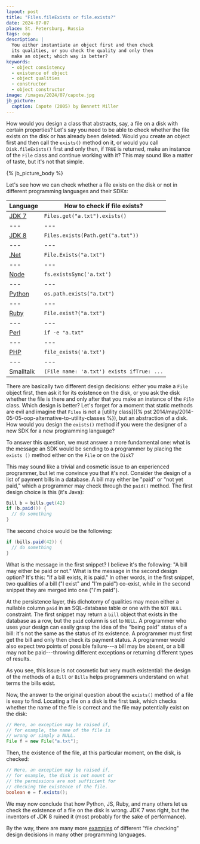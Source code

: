 ```yaml
---
layout: post
title: "Files.fileExists or file.exists?"
date: 2024-07-07
place: St. Petersburg, Russia
tags: oop
description: |
  You either instantiate an object first and then check
  its qualities, or you check the quality and only then
  make an object; which way is better?
keywords:
  - object consistency
  - existence of object
  - object qualities
  - constructor
  - object constructor
image: /images/2024/07/capote.jpg
jb_picture:
  caption: Capote (2005) by Bennett Miller
---
```


How would you design a class that abstracts, say, a file on a disk with certain
properties? Let's say you need to be able to check whether the file exists on
the disk or has already been deleted. Would you create an object first and then
call the `exists()` method on it, or would you call `Disk.fileExists()` first
and only then, if `TRUE` is returned, make an instance of the `File` class and
continue working with it? This may sound like a matter of taste, but it's not
that simple.

<!--more-->

{% jb_picture_body %}

Let's see how we can check whether a file exists on the disk or not
in different programming languages and their SDKs:

| Language | How to check if file exists? |
|---|---|
| [JDK 7](https://docs.oracle.com/javase%2F7%2Fdocs%2Fapi%2F%2F/java/io/File.html#exists%28%29) | `Files.get("a.txt").exists()` |
|---|---|
| [JDK 8](https://docs.oracle.com/javase/8/docs/api/java/nio/file/Files.html#exists-java.nio.file.Path-java.nio.file.LinkOption...-) | `Files.exists(Path.get("a.txt"))` |
|---|---|
| [.Net](https://learn.microsoft.com/en-us/dotnet/api/system.io.file.exists?view=net-8.0) | `File.Exists("a.txt")` |
|---|---|
| [Node](https://nodejs.org/api/fs.html#fsexistssyncpath) | `fs.existsSync('a.txt')` |
|---|---|
| [Python](https://docs.python.org/3/library/os.path.html) | `os.path.exists("a.txt")` |
|---|---|
| [Ruby](https://ruby-doc.org/core-2.5.1/File.html#method-c-exist-3F) | `File.exist?("a.txt")` |
|---|---|
| [Perl](https://perldoc.perl.org/functions/-X) | `if -e "a.txt"` |
|---|---|
| [PHP](https://www.php.net/manual/en/function.file-exists.php) | `file_exists('a.txt')` |
|---|---|
| Smalltalk | `(File name: 'a.txt') exists ifTrue: ...` |

There are basically two different design decisions: either you make a `File`
object first, then ask it for its existence on the disk, or you ask the disk
whether the file is there and only after that you make an instance of the
`File` class. Which design is better? Let's forget for a moment that static
methods are evil and imagine that `Files` is not a
[utility class]({% pst 2014/may/2014-05-05-oop-alternative-to-utility-classes %}), but an
abstraction of a disk. How would you design the `exists()` method if you were
the designer of a new SDK for a new programming language?

To answer this question, we must answer a more fundamental one: what is the
message an SDK would be sending to a programmer by placing the `exists
()` method either on the `File` or on the `Disk`?

This may sound like a trivial and cosmetic issue to an experienced programmer,
but let me convince you that it's not. Consider the design of a list of payment
bills in a database. A bill may either be "paid" or "not yet paid," which a
programmer may check through the `paid()` method. The first design choice is
this (it's Java):

```java
Bill b = bills.get(42)
if (b.paid()) {
  // do something
}
```

The second choice would be the following:

```java
if (bills.paid(42)) {
  // do something
}
```

What is the message in the first snippet? I believe it's the following: "A bill
may either be paid or not." What is the message in the second design option?
It's this: "If a bill exists, it is paid." In other words, in the first
snippet, two qualities of a bill ("I exist" and "I'm paid") co-exist, while in
the second snippet they are merged into one ("I'm paid").

At the persistence layer, this dichotomy of qualities may mean either a nullable
column `paid` in an SQL-database table or one with the `NOT NULL` constraint.
The first snippet may return a `bill` object that exists in the database as a
row, but the `paid` column is set to `NULL`. A programmer who uses your design
can easily grasp the idea of the "being paid" status of a bill: it's not the
same as the status of its existence. A programmer must first get the bill and
only then check its payment status. A programmer would also expect two points
of possible failure---a bill may be absent, or a bill may not be
paid---throwing different exceptions or returning different types of results.

As you see, this issue is not cosmetic but very much existential: the design of
the methods of a `Bill` or `Bills` helps programmers understand on what terms
the bills exist.

Now, the answer to the original question about the `exists()` method of a file
is easy to find. Locating a file on a disk is the first task, which checks
whether the name of the file is correct and the file may potentially exist on
the disk:

```java
// Here, an exception may be raised if,
// for example, the name of the file is
// wrong or simply a NULL.
File f = new File("a.txt");
```

Then, the existence of the file,
at this particular moment, on the disk, is checked:

```java
// Here, an exception may be raised if,
// for example, the disk is not mount or
// the permissions are not sufficient for
// checking the existence of the file.
boolean e = f.exists();
```

We may now conclude that how Python, JS, Ruby, and many others let us check the
existence of a file on the disk is wrong. JDK 7 was right, but the inventors of
JDK 8 ruined it (most probably for the sake of performance).

By the way, there are many more
[examples](https://rosettacode.org/wiki/Check_that_file_exists) of
different "file checking" design decisions in many other programming
languages.
